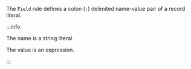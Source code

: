 The `Field` rule defines a colon (`:`) delimited name-value pair of a record literal.

:::info 

The name is a string literal.

The value is an expression.

:::

